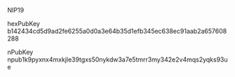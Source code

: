 NIP19

hexPubKey
b142434cd5d9ad2fe6255a0d0a3e64b35d1efb345ec638ec91aab2a657608288

nPubKey
npub1k9pyxnx4mxkjle39tgxs50nykdw3a7e5tmrr3my342e2v4mqs2yqks93ue

